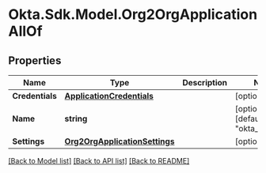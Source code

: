 # Okta.Sdk.Model.Org2OrgApplicationAllOf

## Properties

Name | Type | Description | Notes
------------ | ------------- | ------------- | -------------
**Credentials** | [**ApplicationCredentials**](ApplicationCredentials.md) |  | [optional] 
**Name** | **string** |  | [optional] [default to "okta_org2org"]
**Settings** | [**Org2OrgApplicationSettings**](Org2OrgApplicationSettings.md) |  | [optional] 

[[Back to Model list]](../README.md#documentation-for-models) [[Back to API list]](../README.md#documentation-for-api-endpoints) [[Back to README]](../README.md)

